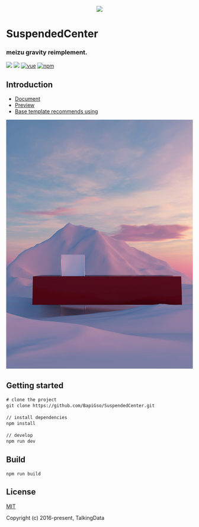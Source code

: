 <p align="center">
    <a href="81.71.127.42">
        <img width="200" src="http://81.71.127.42/123.svg">
    </a>
</p>

<h1>
SuspendedCenter
    <h3>meizu gravity reimplement.</h3>
</h1>

[![](https://img.shields.io/badge/types-Flow%20%7C%20TypeScript-blue)]()
[![](https://img.shields.io/badge/php-5.3%20--%207.4-blue)]()
[![vue](https://img.shields.io/badge/vue-2.5.17-brightgreen.svg?style=flat-square)](https://github.com/vuejs/vue)
[![npm](https://img.shields.io/npm/l/express.svg)]()

## Introduction


- [Document]()
- [Preview](https://81.71.127.42/)
- [Base template recommends using]()

[![image](https://github.com/BapiGso/SuspendedCenter/blob/main/poster/1.webp)](https://github.com/BapiGso/SuspendedCenter/blob/main/poster/1.webp)


## Getting started
```bush
# clone the project
git clone https://github.com/BapiGso/SuspendedCenter.git

// install dependencies
npm install

// develop
npm run dev
```

## Build
```bush
npm run build
```

## License
[MIT](http://opensource.org/licenses/MIT)

Copyright (c) 2016-present, TalkingData
